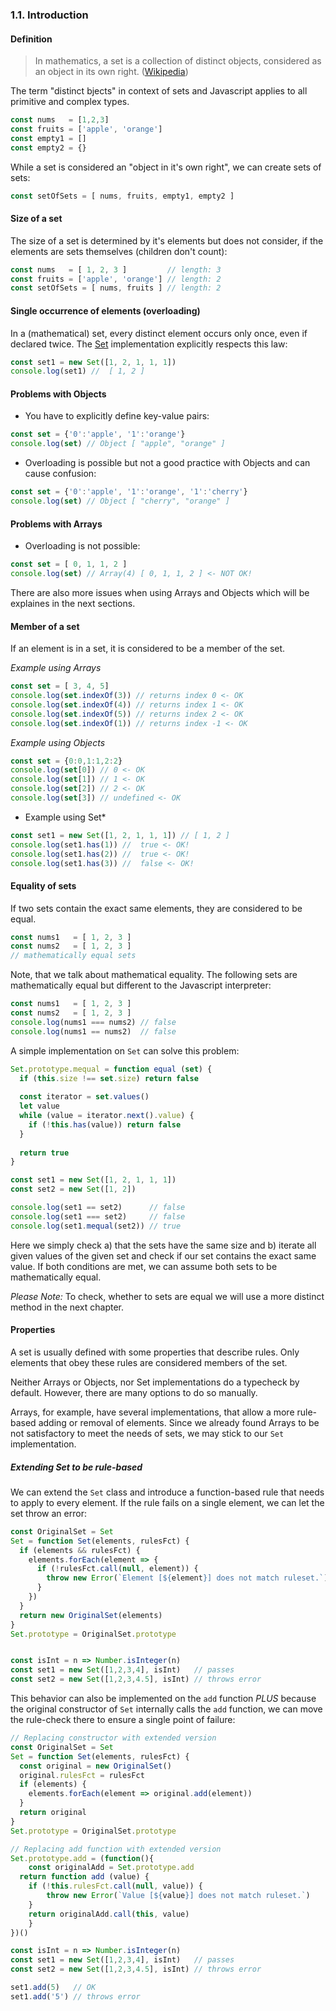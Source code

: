 ### 1.1. Introduction

#### Definition

> In mathematics, a set is a collection of distinct objects, considered as an object in its own right. ([Wikipedia](https://en.wikipedia.org/wiki/Set_(mathematics)))

The term "distinct bjects" in context of sets and Javascript applies to all primitive and complex types.


```javascript
const nums   = [1,2,3]
const fruits = ['apple', 'orange']
const empty1 = []
const empty2 = {}
```

While a set is considered an "object in it's own right", we can create sets of sets:

```javascript
const setOfSets = [ nums, fruits, empty1, empty2 ]
```  


#### Size of a set

The size of a set is determined by it's elements but does not consider, if the elements are sets themselves (children don't count):

```javascript
const nums   = [ 1, 2, 3 ]         // length: 3
const fruits = ['apple', 'orange'] // length: 2
const setOfSets = [ nums, fruits ] // length: 2
```

#### Single occurrence of elements (overloading)

In a (mathematical) set, every distinct element occurs only once, even if declared twice. 
The [Set](https://developer.mozilla.org/en-US/docs/Web/JavaScript/Reference/Global_Objects/Set) implementation explicitly respects this law:

```javascript
const set1 = new Set([1, 2, 1, 1, 1])
console.log(set1) //  [ 1, 2 ]
```

#### Problems with Objects

* You have to explicitly define key-value pairs:

```javascript
const set = {'0':'apple', '1':'orange'}
console.log(set) // Object [ "apple", "orange" ]
```

* Overloading is possible but not a good practice with Objects and can cause confusion:

```javascript
const set = {'0':'apple', '1':'orange', '1':'cherry'}
console.log(set) // Object [ "cherry", "orange" ]
```

#### Problems with Arrays

* Overloading is not possible:

```javascript
const set = [ 0, 1, 1, 2 ]
console.log(set) // Array(4) [ 0, 1, 1, 2 ] <- NOT OK!
```

There are also more issues when using Arrays and Objects which will be explaines in the next sections.

#### Member of a set

If an element is in a set, it is considered to be a member of the set.

*Example using Arrays*

```javascript
const set = [ 3, 4, 5]
console.log(set.indexOf(3)) // returns index 0 <- OK
console.log(set.indexOf(4)) // returns index 1 <- OK
console.log(set.indexOf(5)) // returns index 2 <- OK
console.log(set.indexOf(1)) // returns index -1 <- OK
```

*Example using Objects*

```javascript
const set = {0:0,1:1,2:2}
console.log(set[0]) // 0 <- OK
console.log(set[1]) // 1 <- OK
console.log(set[2]) // 2 <- OK
console.log(set[3]) // undefined <- OK
```

* Example using Set*

```javascript
const set1 = new Set([1, 2, 1, 1, 1]) // [ 1, 2 ]
console.log(set1.has(1)) //  true <- OK!
console.log(set1.has(2)) //  true <- OK!
console.log(set1.has(3)) //  false <- OK!
```


#### Equality of sets

If two sets contain the exact same elements, they are considered to be equal.

```javascript
const nums1   = [ 1, 2, 3 ]
const nums2   = [ 1, 2, 3 ]
// mathematically equal sets
```

Note, that we talk about mathematical equality. 
The following sets are mathematically equal but different to the Javascript interpreter:

```javascript
const nums1   = [ 1, 2, 3 ]
const nums2   = [ 1, 2, 3 ]
console.log(nums1 === nums2) // false
console.log(nums1 == nums2)  // false
```

A simple implementation on `Set` can solve this problem:

```javascript
Set.prototype.mequal = function equal (set) {
  if (this.size !== set.size) return false
  
  const iterator = set.values()
  let value
  while (value = iterator.next().value) {
  	if (!this.has(value)) return false
  }
   
  return true
}

const set1 = new Set([1, 2, 1, 1, 1])
const set2 = new Set([1, 2])

console.log(set1 == set2)      // false
console.log(set1 === set2)     // false
console.log(set1.mequal(set2)) // true
```

Here we simply check a) that the sets have the same size and b) iterate all given values of the given set and check if our set contains the exact same value.
If both conditions are met, we can assume both sets to be mathematically equal.

*Please Note:* To check, whether to sets are equal we will use a more distinct method in the next chapter.


#### Properties

A set is usually defined with some properties that describe rules.
Only elements that obey these rules are considered members of the set.

Neither Arrays or Objects, nor Set implementations do a typecheck by default. However, there are many options to do so manually.

Arrays, for example, have several implementations, that allow a more rule-based adding or removal of elements. 
Since we already found Arrays to be not satisfactory to meet the needs of sets, we may stick to our `Set` implementation.

##### Extending Set to be rule-based

We can extend the `Set` class and introduce a function-based rule that needs to apply to every element.
If the rule fails on a single element, we can let the set throw an error:

```javascript
const OriginalSet = Set
Set = function Set(elements, rulesFct) {
  if (elements && rulesFct)	{
    elements.forEach(element => {
      if (!rulesFct.call(null, element)) {
        throw new Error(`Element [${element}] does not match ruleset.`)
      }
    })
  }
  return new OriginalSet(elements)
}
Set.prototype = OriginalSet.prototype


const isInt = n => Number.isInteger(n)
const set1 = new Set([1,2,3,4], isInt)   // passes
const set2 = new Set([1,2,3,4.5], isInt) // throws error
```

This behavior can also be implemented on the `add` function *PLUS* because the original constructor of `Set` internally calls the `add` function, we can move the rule-check there to ensure a single point of failure:

```javascript
// Replacing constructor with extended version
const OriginalSet = Set
Set = function Set(elements, rulesFct) {
  const original = new OriginalSet()
  original.rulesFct = rulesFct
  if (elements) {
  	elements.forEach(element => original.add(element))
  }	
  return original
}
Set.prototype = OriginalSet.prototype

// Replacing add function with extended version
Set.prototype.add = (function(){
	const originalAdd = Set.prototype.add	
  return function add (value) {
  	if (!this.rulesFct.call(null, value)) {
    	throw new Error(`Value [${value}] does not match ruleset.`)
  	}
  	return originalAdd.call(this, value)
	}
})()

const isInt = n => Number.isInteger(n)
const set1 = new Set([1,2,3,4], isInt)   // passes
const set2 = new Set([1,2,3,4.5], isInt) // throws error

set1.add(5)   // OK
set1.add('5') // throws error
```